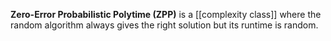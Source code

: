 **Zero-Error Probabilistic Polytime (ZPP)** is a [[complexity class]] where the random algorithm always gives the right solution but its runtime is random.